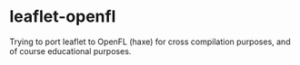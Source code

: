 leaflet-openfl
==============

Trying to port leaflet to OpenFL (haxe) for cross compilation purposes, and of course educational purposes.
